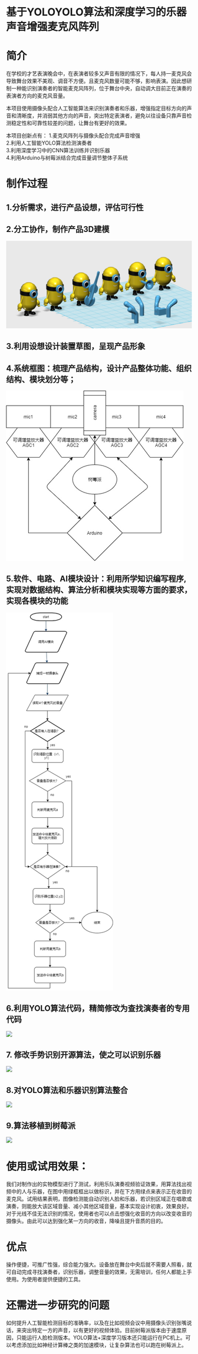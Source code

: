 # 基于YOLOYOLO算法和深度学习的乐器声音增强麦克风阵列

# 简介

在学校的才艺表演晚会中，在表演者较多又声音有限的情况下，每人持一麦克风会导致舞台效果不美观、调音不方便。且麦克风数量可能不够，影响表演。因此想研制一种能识别演奏者的智能麦克风阵列，位于舞台中央，自动调大目前正在演奏的表演者方向的麦克风音量。

本项目使用摄像头配合人工智能算法来识别演奏者和乐器，增强指定目标方向的声音和清晰度，并消弱其他方向的声音，突出特定表演者，避免以往设备只靠声音检测稳定性和可靠性较差的问题，让舞台有更好的效果。

本项目创新点有：
1.麦克风阵列与摄像头配合完成声音增强  
2.利用人工智能YOLO算法检测演奏者  
3.利用深度学习中的CNN算法训练并识别乐器  
4.利用Arduino与树莓派结合完成音量调节整体子系统

#  制作过程
## 1.分析需求，进行产品设想，评估可行性 

## 2.分工协作，制作产品3D建模
  ![](https://github.com/castic2020/actormic/blob/master/%E5%BE%AE%E4%BF%A1%E5%9B%BE%E7%89%87_20191222165610.jpg)
## 3.利用设想设计装置草图，呈现产品形象

## 4.系统框图：梳理产品结构，设计产品整体功能、组织结构、模块划分等； 
 ![](https://github.com/castic2020/actormic/blob/master/%E6%BC%94%E5%A5%8F%E8%80%85%E6%99%BA%E8%83%BD%E8%AF%86%E5%88%AB%E9%BA%A6%E5%85%8B%E9%A3%8E.jpg)

## 5.软件、电路、AI模块设计：利用所学知识编写程序,实现对数据结构、算法分析和模块实现等方面的要求，实现各模块的功能  
![](https://github.com/castic2020/actormic/blob/master/%E8%BD%AF%E4%BB%B6%E8%AE%BE%E8%AE%A1.jpg)
## 6.利用YOLO算法代码，精简修改为查找演奏者的专用代码  
   ![](capture_20200501144353618.jpg)
## 7. 修改手势识别开源算法，使之可以识别乐器  
![](capture_20200502095334969.jpg)
## 8.对YOLO算法和乐器识别算法整合  
![](capture_20200502095455789.jpg)
## 9.算法移植到树莓派
![](图3.jpg)

# 使用或试用效果：
我们对制作出的实物模型进行了测试，利用乐队演奏视频验证效果，用算法找出视频中的人与乐器，在图中用绿框框出以做标识，并在下方用绿点来表示正在收音的麦克风。试用结果表明，图像检测能自动识别人脸和乐器，若识别区域正在唱歌或演奏，则能放大该区域音量、减小其他区域音量，基本实现设计初衷，效果良好。对于光线不佳无法识别的情况，使用者也可以点击想强化收音的方向以改变收音的摄像头。由此可以达到强化某一方向的收音，降噪且提升音质的目的。

# 优点
操作便捷，可推广性强，综合能力强大。设备放在舞台中央后就不需要人照看，就可自动完成寻找演奏者，识别乐器，调整音量的效果，无需培训，任何人都能上手使用。为使用者提供便捷的工具。

# 还需进一步研究的问题
如何提升人工智能检测目标的准确率，以及在比如视频会议中用摄像头识别张嘴说话，来突出特定一方的声音，以有更好的视频体验。目前树莓派版本由于速度原因，只能运行人脸检测版本。YOLO算法+深度学习版本还只能运行在PC机上。可以考虑添加比如神经计算棒之类的加速模块，让复杂算法也可以跑在树莓派上。
